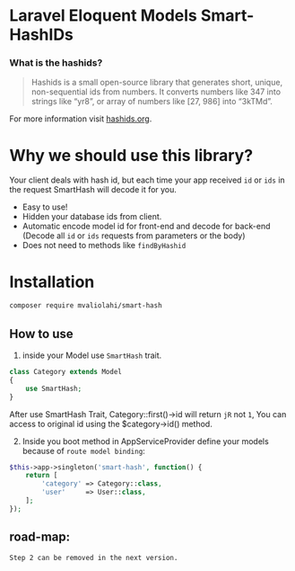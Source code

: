 # Laravel Eloquent Models Smart-HashIDs


### What is the hashids? 

> Hashids is a small open-source library that generates short, unique, non-sequential ids from numbers.
    It converts numbers like 347 into strings like “yr8”, or array of numbers like [27, 986] into “3kTMd”.
    
For more information visit [hashids.org](https://hashids.org/).

# Why we should use this library?
Your client deals with hash id, but each time your app received `id` or `ids` in the request SmartHash will decode it for you.

- Easy to use!
- Hidden your database ids from client.
- Automatic encode model id for front-end and decode for back-end (Decode all `id` or `ids` requests from parameters or the body)
- Does not need to methods like `findByHashid`


# Installation

```bash
composer require mvaliolahi/smart-hash
```

## How to use

1. inside your Model use `SmartHash` trait.

```php
class Category extends Model
{
    use SmartHash;
}
```

After use SmartHash Trait, Category::first()->id will return `jR` not `1`, You can access to original id using the $category->id() method.

2. Inside you boot method in AppServiceProvider define your models because of `route model binding`: 

```php
$this->app->singleton('smart-hash', function() {
    return [
        'category' => Category::class,
        'user'     => User::class,
    ];
});
```

## road-map:

    Step 2 can be removed in the next version.